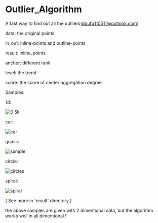 # Outlier_Algorithm
A fast way to find out all the outliers(doufu110511@outlook.com)

data: the original points


in_out: inline-points and outline-points


result: inline_points


anchor: different rank


level: the trend 


score: the score of center aggregation degree


Samples:


1d:

![0 5k](https://user-images.githubusercontent.com/31699390/164234114-1e5ba9f4-cfd4-4c48-970a-89e6a5b06303.png)

car:

![car](https://user-images.githubusercontent.com/31699390/164234710-580d5fc4-e428-4418-af86-aad3fcb379a7.png)

guass:

![sample](https://user-images.githubusercontent.com/31699390/164234773-adb831cb-9925-4ec9-9074-031cbe8cd50a.png)

circle:

![circles](https://user-images.githubusercontent.com/31699390/164234952-395d4b3d-8249-4130-b937-3e8a47b6506f.png)

spiral:

![spiral](https://user-images.githubusercontent.com/31699390/164235029-c308860c-318f-42b5-bb48-4690973b10e7.png)


( See more in 'result' directory )


the above samples are given with 2 dimentional data, but the algorithm works well in all dimentional ! 
